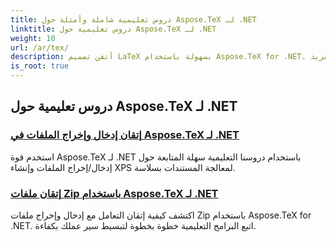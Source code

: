 ```yaml
---
title: دروس تعليمية شاملة وأمثلة حول Aspose.TeX لـ .NET
linktitle: دروس تعليمية حول Aspose.TeX لـ .NET
weight: 10
url: /ar/tex/
description: أتقن تصميم LaTeX بسهولة باستخدام Aspose.TeX for .NET. قم بالتنزيل للتكامل السلس واستكشف التنسيق المتقدم ومعالجة الملفات والترخيص والمزيد.
is_root: true
---
```

## دروس تعليمية حول Aspose.TeX لـ .NET
### [إتقان إدخال وإخراج الملفات في Aspose.TeX لـ .NET](./file-input-and-output/)
استخدم قوة Aspose.TeX لـ .NET باستخدام دروسنا التعليمية سهلة المتابعة حول إدخال/إخراج الملفات وإنشاء XPS لمعالجة المستندات بسلاسة.
### [إتقان ملفات Zip باستخدام Aspose.TeX لـ .NET](./mastering-zip-file-io/)
اكتشف كيفية إتقان التعامل مع إدخال وإخراج ملفات Zip باستخدام Aspose.TeX for .NET. اتبع البرامج التعليمية خطوة بخطوة لتبسيط سير عملك بكفاءة.